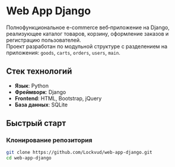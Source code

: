# Web App Django

Полнофункциональное e-commerce веб‑приложение на Django, реализующее каталог товаров, корзину, оформление заказов и регистрацию пользователей.  
Проект разработан по модульной структуре с разделением на приложения: `goods`, `carts`, `orders`, `users`, `main`.

## Стек технологий

- **Язык**: Python   
- **Фреймворк**: Django  
- **Frontend**: HTML, Bootstrap, jQuery  
- **База данных**: SQLite

## Быстрый старт

### Клонирование репозитория

```bash
git clone https://github.com/Lockvud/web-app-django.git
cd web-app-django